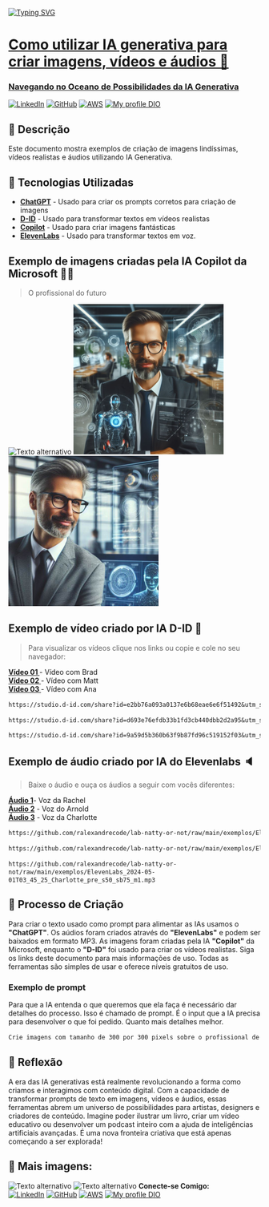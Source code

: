 <a href="https://git.io/typing-svg" target=_blank rel="nofollow noopener noreferrer"><img src="https://readme-typing-svg.demolab.com?font=Poppins&size=44&height=100&duration=1600&pause=1000&color=008000&width=750&lines=IA Generativa +🤖; Transformação Digital 👨‍💻; " alt="Typing SVG" data-canonical-src="https://readme-typing-svg.demolab.com?font=Poppins&size=44&duration=1600&pause=1000&color=008000&width=435&lines=Fala+Devs!+Sejam+bem-vindos!;Web+Developers...;Mobile+Developers...;FullStack..https://emresitesweb.com.br/wp-content/uploads/2023/11/gitironman01.png.;Systems+Analysts...;...and students!" style="max-width: 100%;">
# Como utilizar IA generativa para criar imagens, vídeos e áudios 🚀
### Navegando no Oceano de Possibilidades da IA Generativa 
[![LinkedIn](https://img.shields.io/badge/LinkedIn-0077B5?style=for-the-badge&logo=linkedin&logoColor=white)](https://www.linkedin.com/in/ricardoalexandreprofissional/)
[![GitHub](https://img.shields.io/badge/GitHub-100000?style=for-the-badge&logo=github&logoColor=white)](https://github.com/ralexandrecode)
[![AWS](https://img.shields.io/badge/AWS-000.svg?style=for-the-badge&logo=amazon-aws&logoColor=white)](https://www.credly.com/users/ricardoalexandre.profissional/badges)
[![My profile DIO](https://img.shields.io/badge/-Meu%20Perfil%20na%20DIO-30A3DER?style=for-the-badge)](https://www.dio.me/users/ricardoalexandre_profissional)

## 📒 Descrição
Este documento mostra exemplos de criação de imagens lindíssimas, vídeos realistas e áudios utilizando IA Generativa.

## 🤖 Tecnologias Utilizadas
- **[ChatGPT](https://chat.openai.com)** - Usado para criar os prompts corretos para criação de imagens<br>
- **[D-ID](https://www.d-id.com/)** - Usado para transformar textos em vídeos realistas<br>
- **[Copilot](https://copilot.microsoft.com/)** - Usado para criar imagens fantásticas<br>
- **[ElevenLabs](https://elevenlabs.io)** - Usado para transformar textos em voz.

## Exemplo de imagens criadas pela IA Copilot da Microsoft 👨‍💻
> O profissional do futuro 

![Texto alternativo](https://th.bing.com/th/id/OIG4.lc6OoAkfkuTLOy1hsiTd?w=270&h=270&c=6&r=0&o=5&dpr=1.1&pid=ImgGn)
![Texto alternativo](https://github.com/ralexandrecode/lab-natty-or-not/blob/main/exemplos/Design%20sem%20nome%20(3).png)
![Texto alternativo](https://github.com/ralexandrecode/lab-natty-or-not/blob/main/exemplos/Design%20sem%20nome%20(4).png)

## Exemplo de vídeo criado por IA D-ID 🔴

>Para visualizar os vídeos clique nos links ou copie e cole no seu navegador:<br>

**[Vídeo 01 ](https://studio.d-id.com/share?id=e2bb76a093a0137e6b68eae6e6f51492&utm_source=copy)** - Vídeo com Brad <br>
**[Vídeo 02 ](https://studio.d-id.com/share?id=d693e76efdb33b1fd3cb440dbb2d2a95&utm_source=copy)** - Vídeo com Matt<br>
**[Vídeo 03 ](https://studio.d-id.com/share?id=9a59d5b360b63f9b87fd96c519152f03&utm_source=copy)** - Vídeo com Ana<br>

```markdown
https://studio.d-id.com/share?id=e2bb76a093a0137e6b68eae6e6f51492&utm_source=copy
````
```markdown
https://studio.d-id.com/share?id=d693e76efdb33b1fd3cb440dbb2d2a95&utm_source=copy
```
```markdown
https://studio.d-id.com/share?id=9a59d5b360b63f9b87fd96c519152f03&utm_source=copy
```
## Exemplo de áudio criado por IA do Elevenlabs 🔈
> Baixe o áudio e ouça os áudios a seguir com vocês diferentes:<br>

**[Áudio 1](https://github.com/ralexandrecode/lab-natty-or-not/raw/main/exemplos/ElevenLabs_2024-05-01T03_20_55_Rachel_pre_s50_sb75_se0_b_m2.mp3
)**- Voz da Rachel<br>
**[Áudio 2](https://github.com/ralexandrecode/lab-natty-or-not/raw/main/exemplos/ElevenLabs_2024-05-01T03_50_46_Arnold_pre_s50_sb75_se0_b_m2.mp3
)** - Voz do Arnold<br>
**[Áudio 3](https://github.com/ralexandrecode/lab-natty-or-not/raw/main/exemplos/ElevenLabs_2024-05-01T03_45_25_Charlotte_pre_s50_sb75_m1.mp3
)** - Voz da Charlotte

```markdown
https://github.com/ralexandrecode/lab-natty-or-not/raw/main/exemplos/ElevenLabs_2024-05-01T03_20_55_Rachel_pre_s50_sb75_se0_b_m2.mp3
```
```markdown
https://github.com/ralexandrecode/lab-natty-or-not/raw/main/exemplos/ElevenLabs_2024-05-01T03_50_46_Arnold_pre_s50_sb75_se0_b_m2.mp3
```
```markdwon
https://github.com/ralexandrecode/lab-natty-or-not/raw/main/exemplos/ElevenLabs_2024-05-01T03_45_25_Charlotte_pre_s50_sb75_m1.mp3
```

## 🧐 Processo de Criação

Para criar o texto usado como prompt para alimentar as IAs usamos o **"ChatGPT"**. Os aúdios foram criados através do **"ElevenLabs"** e podem ser baixados em formato MP3. As imagens foram criadas pela IA **"Copilot"** da Microsoft, enquanto o **"D-ID"** foi usado para criar os vídeos realistas. Siga os links deste documento para mais informações de uso. Todas as ferramentas são simples de usar e oferece níveis gratuitos de uso.

### Exemplo de prompt
Para que a IA entenda o que queremos que ela faça é necessário dar detalhes do processo. Isso é chamado de prompt. É o input que a IA precisa para desenvolver o que foi pedido. Quanto mais detalhes melhor.
```markdown
Crie imagens com tamanho de 300 por 300 pixels sobre o profissional de TI do futuro, o Ricardo Alexandre, qualificado em tecnologia da informação, com idade entre 40 e 60 Anos, do sexo masculino. Ele pode ser um Arquiteto de soluções, Cientista de Dados, Engenheiro de Software, Analista de Sistemas, Desenvolvedor Web, etc. Ele está em um escritório moderno com tecnologia de ponta, incluindo telas de alta resolução, realidade virtual e assistentes virtuais. Ele é confiante, focado, inovador e criativo. Há robôs ou assistentes virtuais trabalhando ao lado dele. Dados e gráficos estão sendo exibidos em telas de alta resolução. Ele está usando ferramentas de desenvolvimento de software de última geração. O ambiente de trabalho é limpo e organizado. O estilo da imagem é fotorrealista, com iluminação suave e natural, e cores vibrantes e contrastantes.

```
## 💭 Reflexão

A era das IA generativas está realmente revolucionando a forma como criamos e interagimos com conteúdo digital. Com a capacidade de transformar prompts de texto em imagens, vídeos e áudios, essas ferramentas abrem um universo de possibilidades para artistas, designers e criadores de conteúdo. Imagine poder ilustrar um livro, criar um vídeo educativo ou desenvolver um podcast inteiro com a ajuda de inteligências artificiais avançadas. É uma nova fronteira criativa que está apenas começando a ser explorada!

## 📸 Mais imagens:
![Texto alternativo](https://th.bing.com/th/id/OIG4.lLBrj0dA0odi89dQHngV?pid=ImgGn)
![Texto alternativo](https://th.bing.com/th/id/OIG4.vAijc65dU3jvDxhzO75s?w=1024&h=1024&rs=1&pid=ImgDetMain)
**Conecte-se Comigo:**<br>
[![LinkedIn](https://img.shields.io/badge/LinkedIn-0077B5?style=for-the-badge&logo=linkedin&logoColor=white)](https://www.linkedin.com/in/ricardoalexandreprofissional/)
[![GitHub](https://img.shields.io/badge/GitHub-100000?style=for-the-badge&logo=github&logoColor=white)](https://github.com/ralexandrecode)
[![AWS](https://img.shields.io/badge/AWS-000.svg?style=for-the-badge&logo=amazon-aws&logoColor=white)](https://www.credly.com/users/ricardoalexandre.profissional/badges)
[![My profile DIO](https://img.shields.io/badge/-Meu%20Perfil%20na%20DIO-30A3DER?style=for-the-badge)](https://www.dio.me/users/ricardoalexandre_profissional)
